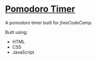 # [Pomodoro Timer](https://leoreeves.github.io/projects/pomodoro-timer/)

A pomodoro timer built for _freeCodeCamp_.

Built using:

- HTML
- CSS
- JavaScript
